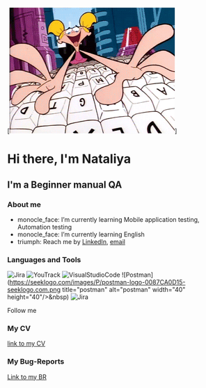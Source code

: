 
[![Header](https://github.com/NataliyaLeonova/NataliyaLeonova/blob/main/assets/Klq.gif)] 
    <h1>Hi there, I'm  Nataliya </h1>
    <h2> I'm a Beginner manual QA </h2>




### About me
- monocle_face: I’m currently learning Mobile application testing, Automation testing
- monocle_face: I’m currently learning English
- triumph: Reach me by [LinkedIn](https://www.linkedin.com/feed/), [email](mailto:nataliyaleonova76@gmailcom)

### Languages and Tools
![Jira](https://img.shields.io/badge/-<Jira>-090909?style=for-the-badge&logo=jira&logoColor=2684FF)
![YouTrack](https://img.shields.io/badge/-<YouTrack>-090909?style=for-the-badge&logo=youtrack&logoColor=2684FF)
![VisualStudioCode](https://img.shields.io/badge/-<VisualStudioCode>-090909?style=for-the-badge&logo=VisualStudioCode&logoColor=FFFFFFE6)
![Postman] (https://seeklogo.com/images/P/postman-logo-0087CA0D15-seeklogo.com.png title="postman" alt="postman" width="40" height="40"/>&nbsp)
![Jira](https://img.shields.io/badge/-<Jira>-090909?style=for-the-badge&logo=jira&logoColor=2684FF)

Follow me


  ### My CV
  [link to my CV](https://docs.google.com/document/d/1NP_X5-CeG0qNURQgh1jGoy-myAFwnFSziyFO9Qd0Sac/edit?usp=sharing)

  ### My Bug-Reports
  [Link to my BR](https://yalapusya.atlassian.net/jira/software/projects/DIPLOMA/boards/2)











[def]: https://img.shields.io/badge/-<Jira>-<COLOR>